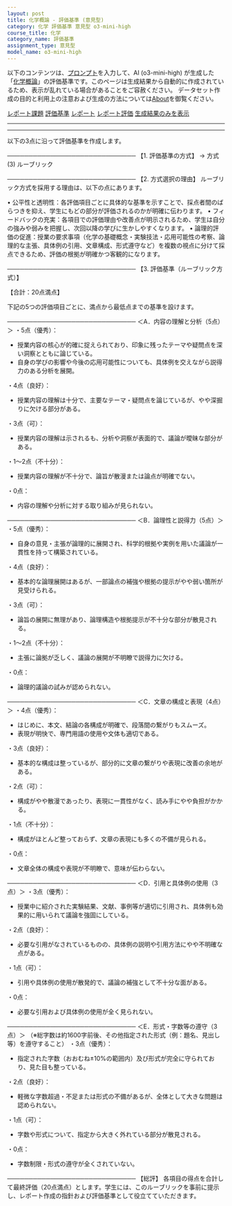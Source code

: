 ```yaml
---
layout: post
title: 化学概論 - 評価基準 (意見型)
category: 化学 評価基準 意見型 o3-mini-high
course_title: 化学
category_name: 評価基準
assignment_type: 意見型
model_name: o3-mini-high
---
```


以下のコンテンツは、[プロンプト](https://github.com/takedatoshiyuki/synthetic_assignments/tree/main/generated/化学/o3-mini-high/prompt_評価基準-意見型.md)を入力して、AI (o3-mini-high) が生成した「[化学概論](/contents/化学/)」の評価基準です。このページは生成結果から自動的に作成されているため、表示が乱れている場合があることをご容赦ください。
データセット作成の目的と利用上の注意および生成の方法については[About](/About)を御覧ください。

[レポート課題](../レポート課題-意見型)
[評価基準](../評価基準-意見型)
[レポート](../レポート-意見型)
[レポート評価](../レポート評価-意見型)
[生成結果のみを表示](https://github.com/takedatoshiyuki/synthetic_assignments/tree/main/generated/化学/o3-mini-high/評価基準-意見型.md)
  

***
***
  
以下の3点に沿って評価基準を作成します。

──────────────────────────────
【1. 評価基準の方式】
→ 方式 (3) ルーブリック

──────────────────────────────
【2. 方式選択の理由】
ルーブリック方式を採用する理由は、以下の点にあります。

• 公平性と透明性：各評価項目ごとに具体的な基準を示すことで、採点者間のばらつきを抑え、学生にもどの部分が評価されるのかが明確に伝わります。
• フィードバックの充実：各項目での評価理由や改善点が明示されるため、学生は自分の強みや弱みを把握し、次回以降の学びに生かしやすくなります。
• 論理的評価の促進：授業の要求事項（化学の基礎概念・実験技法・応用可能性の考察、論理的な主張、具体例の引用、文章構成、形式遵守など）を複数の視点に分けて採点できるため、評価の根拠が明確かつ客観的になります。

──────────────────────────────
【3. 評価基準（ルーブリック方式）】

【合計：20点満点】

下記の5つの評価項目ごとに、満点から最低点までの基準を設けます。

──────────────────────────────
＜A．内容の理解と分析（5点）＞
・5点（優秀）：
  - 授業内容の核心が的確に捉えられており、印象に残ったテーマや疑問点を深い洞察とともに論じている。
  - 自身の学びの影響や今後の応用可能性についても、具体例を交えながら説得力のある分析を展開。
  
・4点（良好）：
  - 授業内容の理解は十分で、主要なテーマ・疑問点を論じているが、やや深掘りに欠ける部分がある。
  
・3点（可）：
  - 授業内容の理解は示されるも、分析や洞察が表面的で、議論が曖昧な部分がある。
  
・1～2点（不十分）：
  - 授業内容の理解が不十分で、論旨が散漫または論点が明確でない。
  
・0点：
  - 内容の理解や分析に対する取り組みが見られない。

──────────────────────────────
＜B．論理性と説得力（5点）＞
・5点（優秀）：
  - 自身の意見・主張が論理的に展開され、科学的根拠や実例を用いた議論が一貫性を持って構築されている。
  
・4点（良好）：
  - 基本的な論理展開はあるが、一部論点の補強や根拠の提示がやや弱い箇所が見受けられる。
  
・3点（可）：
  - 論旨の展開に無理があり、論理構造や根拠提示が不十分な部分が散見される。
  
・1～2点（不十分）：
  - 主張に論拠が乏しく、議論の展開が不明瞭で説得力に欠ける。
  
・0点：
  - 論理的議論の試みが認められない。

──────────────────────────────
＜C．文章の構成と表現（4点）＞
・4点（優秀）：
  - はじめに、本文、結論の各構成が明確で、段落間の繋がりもスムーズ。
  - 表現が明快で、専門用語の使用や文体も適切である。
  
・3点（良好）：
  - 基本的な構成は整っているが、部分的に文章の繋がりや表現に改善の余地がある。
  
・2点（可）：
  - 構成がやや散漫であったり、表現に一貫性がなく、読み手にやや負担がかかる。
  
・1点（不十分）：
  - 構成がほとんど整っておらず、文章の表現にも多くの不備が見られる。
  
・0点：
  - 文章全体の構成や表現が不明瞭で、意味が伝わらない。

──────────────────────────────
＜D．引用と具体例の使用（3点）＞
・3点（優秀）：
  - 授業中に紹介された実験結果、文献、事例等が適切に引用され、具体例も効果的に用いられて議論を強固にしている。
  
・2点（良好）：
  - 必要な引用がなされているものの、具体例の説明や引用方法にやや不明確な点がある。
  
・1点（可）：
  - 引用や具体例の使用が散発的で、議論の補強として不十分な面がある。
  
・0点：
  - 必要な引用および具体例の使用が全く見られない。

──────────────────────────────
＜E．形式・字数等の遵守（3点）＞
（※総字数は約1600字前後、その他指定された形式（例：題名、見出し等）を遵守すること）
・3点（優秀）：
  - 指定された字数（おおむね±10%の範囲内）及び形式が完全に守られており、見た目も整っている。
  
・2点（良好）：
  - 軽微な字数超過・不足または形式の不備があるが、全体として大きな問題は認められない。
  
・1点（可）：
  - 字数や形式について、指定から大きく外れている部分が散見される。
  
・0点：
  - 字数制限・形式の遵守が全くされていない。

──────────────────────────────
【総評】
各項目の得点を合計して最終評価（20点満点）とします。学生には、このルーブリックを事前に提示し、レポート作成の指針および評価基準として役立てていただきます。
